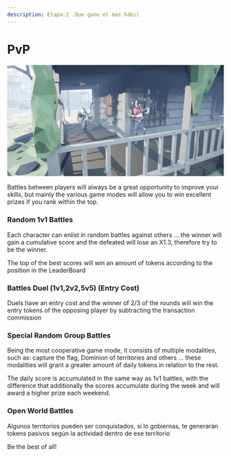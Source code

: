```yaml
---
description: Etapa:2 .Que gane el mas hábil
---
```


# PvP

![](../.gitbook/assets/posePvP1.png)

Battles between players will always be a great opportunity to improve your skills, but mainly the various game modes will allow you to win excellent prizes if you rank within the top.

### Random 1v1 Battles

Each character can enlist in random battles against others ... the winner will gain a cumulative score and the defeated will lose an X1.3, therefore try to be the winner.

The top of the best scores will win an amount of tokens according to the position in the LeaderBoard

### Battles Duel (1v1,2v2,5v5) (Entry Cost)

Duels have an entry cost and the winner of 2/3 of the rounds will win the entry tokens of the opposing player by subtracting the transaction commission

### Special Random Group Battles

Being the most cooperative game mode, it consists of multiple modalities, such as: capture the flag, Dominion of territories and others ... these modalities will grant a greater amount of daily tokens in relation to the rest.

The daily score is accumulated in the same way as 1v1 battles, with the difference that additionally the scores accumulate during the week and will award a higher prize each weekend.

### Open World Battles

Algunos territorios pueden ser conquistados, si lo gobiernas, te generarán tokens pasivos según la actividad dentro de ese territorio

Be the best of all!
